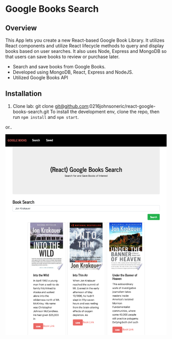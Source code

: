 # Google Books Search

## Overview

This App lets you create a new React-based Google Book Library. It utilizes React components and utilize React lifecycle methods to query and display books based on user searches. It also uses Node, Express and MongoDB so that users can save books to review or purchase later. 
- Search and save books from Google Books.
- Developed using MongoDB, React, Express and NodeJS.
- Utilized Google Books API
## Installation

1) Clone lab: git clone git@github.com:0216johnsoneric/react-google-books-search.git 
  To install the development env, clone the repo, then run `npm install` and `npm start`.

 or..

<img src="client/public/.md/Screen Shot 2021-01-08 at 6.41.09 PM.png"/>
